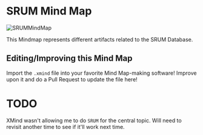 # SRUM Mind Map

![SRUMMindMap](https://raw.githubusercontent.com/AndrewRathbun/DFIRMindMaps/main/OSArtifacts/Windows/SRUM/SRUM.png)

This Mindmap represents different artifacts related to the SRUM Database.

## Editing/Improving this Mind Map

Import the `.xmind` file into your favorite Mind Map-making software! Improve upon it and do a Pull Request to update the file here!

# TODO

XMind wasn't allowing me to do `SRUM` for the central topic. Will need to revisit another time to see if it'll work next time.
